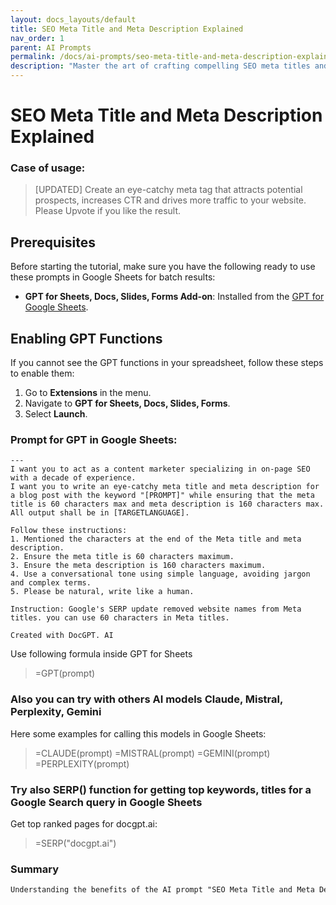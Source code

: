 ```yaml
---
layout: docs_layouts/default
title: SEO Meta Title and Meta Description Explained
nav_order: 1
parent: AI Prompts
permalink: /docs/ai-prompts/seo-meta-title-and-meta-description-explained
description: "Master the art of crafting compelling SEO meta titles and descriptions. Learn how to boost your website’s visibility in search engine results with effective meta tags. Enhance click-through rates and improve SEO rankings with our comprehensive guide!"
---
```


# SEO Meta Title and Meta Description Explained

### Case of usage:
> [UPDATED] Create an eye-catchy meta tag that attracts potential prospects, increases CTR and drives more traffic to your website.
Please Upvote if you like the result.

## Prerequisites

Before starting the tutorial, make sure you have the following ready to use these prompts in Google Sheets for batch results:

- **GPT for Sheets, Docs, Slides, Forms Add-on**: Installed from the [GPT for Google Sheets](https://workspace.google.com/u/0/marketplace/app/gpt_for_sheets_docs_forms_slides/466607203252).

## Enabling GPT Functions

If you cannot see the GPT functions in your spreadsheet, follow these steps to enable them:

1. Go to **Extensions** in the menu.
2. Navigate to **GPT for Sheets, Docs, Slides, Forms**.
3. Select **Launch**.


### Prompt for GPT in Google Sheets:
```shell
---
I want you to act as a content marketer specializing in on-page SEO with a decade of experience.
I want you to write an eye-catchy meta title and meta description for a blog post with the keyword "[PROMPT]" while ensuring that the meta title is 60 characters max and meta description is 160 characters max. All output shall be in [TARGETLANGUAGE]. 

Follow these instructions:
1. Mentioned the characters at the end of the Meta title and meta description.
2. Ensure the meta title is 60 characters maximum.
3. Ensure the meta description is 160 characters maximum.
4. Use a conversational tone using simple language, avoiding jargon and complex terms.
5. Please be natural, write like a human.

Instruction: Google's SERP update removed website names from Meta titles. you can use 60 characters in Meta titles.

Created with DocGPT. AI
```

Use following formula inside GPT for Sheets
> =GPT(prompt)

### Also you can try with others AI models Claude, Mistral, Perplexity, Gemini
Here some examples for calling this models in Google Sheets:

> =CLAUDE(prompt)
> =MISTRAL(prompt)
> =GEMINI(prompt)
> =PERPLEXITY(prompt)


### Try also SERP() function for getting top keywords, titles for a Google Search query in Google Sheets

Get top ranked pages for docgpt.ai:

> =SERP("docgpt.ai")



### Summary
```markdown
Understanding the benefits of the AI prompt "SEO Meta Title and Meta Description Explained" can significantly elevate your digital marketing strategy. Optimizing your meta titles and descriptions is crucial for improving your website's search engine rankings and click-through rates (CTR). An AI-driven explanation provides you with real-time insights and best practices to craft compelling meta tags that appeal to both search engines and users. With well-optimized meta titles, your webpages stand a better chance of appearing in relevant search queries, thereby increasing organic traffic. Similarly, persuasive meta descriptions act as mini-advertisements that entice users to click on your link rather than competitors’. Moreover, AI tools can analyze industry trends and user behavior to suggest the most effective keywords, ensuring your content stays relevant and competitive. By leveraging artificial intelligence to master the nuances of SEO meta tags, you can save time and resources, while maximizing the impact of your digital presence. This ultimately leads to higher engagement, better user experience, and increased conversion rates, making it an indispensable component of modern SEO strategies.
```

